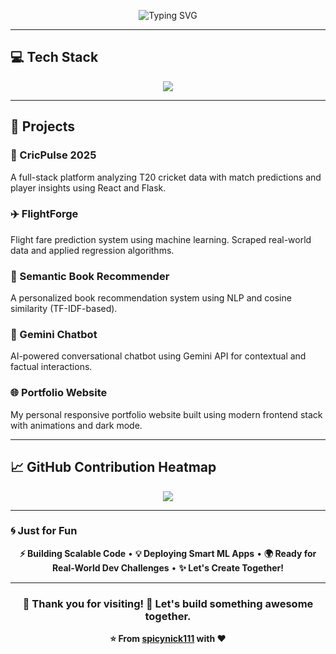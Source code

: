 <!-- GitHub README for Aryan Kumar (spicynick111) -->

<div align="center">
  
  ![Typing SVG](https://readme-typing-svg.demolab.com?font=Fira+Code&size=25&duration=3000&pause=1000&color=79C0FF&center=true&vCenter=true&width=435&lines=Hi+%F0%9F%91%8B%2C+I'm+Aryan+Kumar;3rd+Year+CSE+Student+%40+BIT+Mesra;GATE+CSE+2025+Qualified;Frontend+%7C+AI%2FML+Enthusiast)

</div>

---

## 💻 Tech Stack

<div align="center">
  <img src="https://skillicons.dev/icons?i=html,css,js,react,nodejs,express,mongodb,python,cpp,java,tailwind,docker,kubernetes,git,github,aws,postman,postgres,vscode&theme=dark" />
</div>

---

## 📂 Projects

### 📘 CricPulse 2025
A full-stack platform analyzing T20 cricket data with match predictions and player insights using React and Flask.

### ✈️ FlightForge
Flight fare prediction system using machine learning. Scraped real-world data and applied regression algorithms.

### 🔮 Semantic Book Recommender
A personalized book recommendation system using NLP and cosine similarity (TF-IDF-based).

### 🤖 Gemini Chatbot
AI-powered conversational chatbot using Gemini API for contextual and factual interactions.

### 🌐 Portfolio Website
My personal responsive portfolio website built using modern frontend stack with animations and dark mode.

---

## 📈 GitHub Contribution Heatmap

<div align="center">
  <img src="https://github-readme-activity-graph.vercel.app/graph?username=spicynick111&theme=react-dark&hide_border=true&bg_color=0D1117&color=79C0FF&line=79C0FF&point=FFFFFF" />
</div>

---

### 🌀 Just for Fun

<div align="center">
  
**⚡ Building Scalable Code** • **💡 Deploying Smart ML Apps** • **🌍 Ready for Real-World Dev Challenges** • **✨ Let's Create Together!**

</div>

---

<div align="center">

### 🌊 Thank you for visiting! 🚀 Let's build something awesome together.

**⭐ From [spicynick111](https://github.com/spicynick111) with ❤️**

</div>
